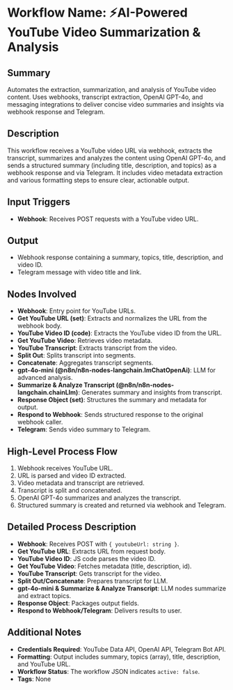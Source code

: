 # Workflow Name: ⚡AI-Powered YouTube Video Summarization & Analysis

## Summary
Automates the extraction, summarization, and analysis of YouTube video content. Uses webhooks, transcript extraction, OpenAI GPT-4o, and messaging integrations to deliver concise video summaries and insights via webhook response and Telegram.

## Description
This workflow receives a YouTube video URL via webhook, extracts the transcript, summarizes and analyzes the content using OpenAI GPT-4o, and sends a structured summary (including title, description, and topics) as a webhook response and via Telegram. It includes video metadata extraction and various formatting steps to ensure clear, actionable output.

## Input Triggers
- **Webhook**: Receives POST requests with a YouTube video URL.

## Output
- Webhook response containing a summary, topics, title, description, and video ID.
- Telegram message with video title and link.

## Nodes Involved
- **Webhook**: Entry point for YouTube URLs.
- **Get YouTube URL (set)**: Extracts and normalizes the URL from the webhook body.
- **YouTube Video ID (code)**: Extracts the YouTube video ID from the URL.
- **Get YouTube Video**: Retrieves video metadata.
- **YouTube Transcript**: Extracts transcript from the video.
- **Split Out**: Splits transcript into segments.
- **Concatenate**: Aggregates transcript segments.
- **gpt-4o-mini (@n8n/n8n-nodes-langchain.lmChatOpenAi)**: LLM for advanced analysis.
- **Summarize & Analyze Transcript (@n8n/n8n-nodes-langchain.chainLlm)**: Generates summary and insights from transcript.
- **Response Object (set)**: Structures the summary and metadata for output.
- **Respond to Webhook**: Sends structured response to the original webhook caller.
- **Telegram**: Sends video summary to Telegram.

## High-Level Process Flow
1. Webhook receives YouTube URL.
2. URL is parsed and video ID extracted.
3. Video metadata and transcript are retrieved.
4. Transcript is split and concatenated.
5. OpenAI GPT-4o summarizes and analyzes the transcript.
6. Structured summary is created and returned via webhook and Telegram.

## Detailed Process Description
- **Webhook**: Receives POST with `{ youtubeUrl: string }`.
- **Get YouTube URL**: Extracts URL from request body.
- **YouTube Video ID**: JS code parses the video ID.
- **Get YouTube Video**: Fetches metadata (title, description, id).
- **YouTube Transcript**: Gets transcript for the video.
- **Split Out/Concatenate**: Prepares transcript for LLM.
- **gpt-4o-mini & Summarize & Analyze Transcript**: LLM nodes summarize and extract topics.
- **Response Object**: Packages output fields.
- **Respond to Webhook/Telegram**: Delivers results to user.

## Additional Notes
- **Credentials Required**: YouTube Data API, OpenAI API, Telegram Bot API.
- **Formatting**: Output includes summary, topics (array), title, description, and YouTube URL.
- **Workflow Status**: The workflow JSON indicates `active: false`.
- **Tags**: None
